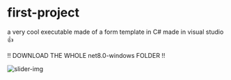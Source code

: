 # first-project

a very cool executable made of a form template in C# made in visual studio 👍

!! DOWNLOAD THE WHOLE net8.0-windows FOLDER !!

![slider-img](https://github.com/user-attachments/assets/f3d63b01-6399-460a-a66a-fde78671fcd2)
